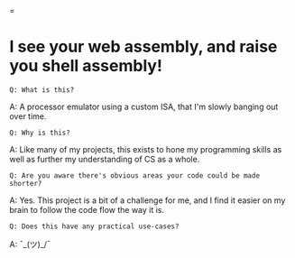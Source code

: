 =
# I see your web assembly, and raise you shell assembly!


    Q: What is this?

A: A processor emulator using a custom ISA, that I'm slowly banging out over time.


    Q: Why is this?

A: Like many of my projects, this exists to hone my programming skills as well as further my understanding of CS as a whole.


    Q: Are you aware there's obvious areas your code could be made shorter?

A: Yes. This project is a bit of a challenge for me, and I find it easier on my brain to follow the code flow the way it is.


    Q: Does this have any practical use-cases?

A: ¯\_(ツ)_/¯
